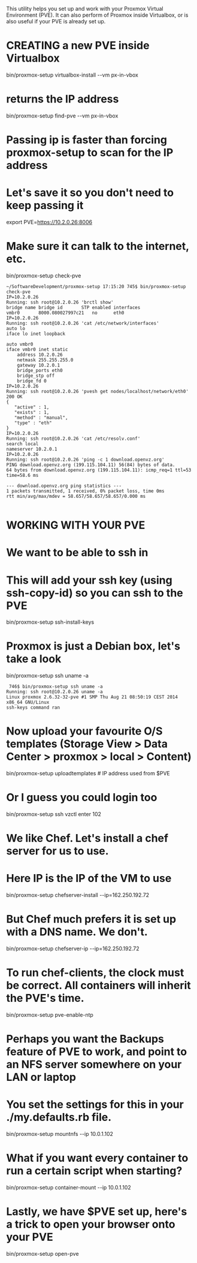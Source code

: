 This utility helps you set up and work with your Proxmox Virtual Environment (PVE).
It can also perform of Proxmox inside Virtualbox, or is also useful if your PVE is already set up.

# CREATING a new PVE inside Virtualbox
bin/proxmox-setup virtualbox-install --vm px-in-vbox

# returns the IP address
bin/proxmox-setup find-pve --vm px-in-vbox

# Passing ip is faster than forcing proxmox-setup to scan for the IP address
# Let's save it so you don't need to keep passing it
export PVE=https://10.2.0.26:8006

# Make sure it can talk to the internet, etc.
bin/proxmox-setup check-pve
````
~/SoftwareDevelopment/proxmox-setup 17:15:20 745$ bin/proxmox-setup check-pve
IP=10.2.0.26
Running: ssh root@10.2.0.26 'brctl show'
bridge name	bridge id		STP enabled	interfaces
vmbr0		8000.080027997c21	no		eth0
IP=10.2.0.26
Running: ssh root@10.2.0.26 'cat /etc/network/interfaces'
auto lo
iface lo inet loopback

auto vmbr0
iface vmbr0 inet static
	address 10.2.0.26
	netmask 255.255.255.0
	gateway 10.2.0.1
	bridge_ports eth0
	bridge_stp off
	bridge_fd 0
IP=10.2.0.26
Running: ssh root@10.2.0.26 'pvesh get nodes/localhost/network/eth0'
200 OK
{
   "active" : 1,
   "exists" : 1,
   "method" : "manual",
   "type" : "eth"
}
IP=10.2.0.26
Running: ssh root@10.2.0.26 'cat /etc/resolv.conf'
search local
nameserver 10.2.0.1
IP=10.2.0.26
Running: ssh root@10.2.0.26 'ping -c 1 download.openvz.org'
PING download.openvz.org (199.115.104.11) 56(84) bytes of data.
64 bytes from download.openvz.org (199.115.104.11): icmp_req=1 ttl=53 time=58.6 ms

--- download.openvz.org ping statistics ---
1 packets transmitted, 1 received, 0% packet loss, time 0ms
rtt min/avg/max/mdev = 58.657/58.657/58.657/0.000 ms


````

# WORKING WITH YOUR PVE


# We want to be able to ssh in
# This will add your ssh key (using ssh-copy-id) so you can ssh to the PVE
bin/proxmox-setup ssh-install-keys

# Proxmox is just a Debian box, let's take a look
bin/proxmox-setup ssh uname -a
````
 746$ bin/proxmox-setup ssh uname -a
Running: ssh root@10.2.0.26 uname -a
Linux proxmox 2.6.32-32-pve #1 SMP Thu Aug 21 08:50:19 CEST 2014 x86_64 GNU/Linux
ssh-keys command ran
````

# Now upload your favourite O/S templates  (Storage View > Data Center > proxmox > local > Content)
bin/proxmox-setup uploadtemplates # IP address used from $PVE

# Or I guess you could login too
bin/proxmox-setup ssh vzctl enter 102

# We like Chef. Let's install a chef server for us to use.
# Here IP is the IP of the VM to use
bin/proxmox-setup chefserver-install --ip=162.250.192.72

# But Chef much prefers it is set up with a DNS name. We don't.
bin/proxmox-setup chefserver-ip --ip=162.250.192.72


# To run chef-clients, the clock must be correct. All containers will inherit the PVE's time.
bin/proxmox-setup pve-enable-ntp 


# Perhaps you want the Backups feature of PVE to work, and point to an NFS server somewhere on your LAN or laptop
# You set the settings for this in your ./my.defaults.rb file.
bin/proxmox-setup mountnfs --ip 10.0.1.102

# What if you want every container to run a certain script when starting?
bin/proxmox-setup container-mount --ip 10.0.1.102

# Lastly, we have $PVE set up, here's a trick to open your browser onto your PVE
bin/proxmox-setup open-pve




